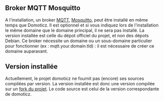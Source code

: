 ## Broker MQTT Mosquitto

A l'installation, un broker [MQTT](https://fr.wikipedia.org/wiki/MQTT), [Mosquitto](https://mosquitto.org/), peut être installé en même temps que Domoticz. Il est optionnel et si vous indiquez lors de l'installation le même domaine que le domaine principal, il ne sera pas installé.
La version installée est celle du dépot officiel du projet, et non des dépots Debian.
Ce broker nécessite un domaine ou un sous-domaine particulier pour fonctionner (ex : mqtt.your.domain.tld) : il est nécessaire de créer ce domaine auparavant.


## Version installée

Actuellement, le projet domoticz ne fournit pas (encore) ses sources compilées par version. La version installée est donc une version compilée sur un [fork du projet](https://github.com/Krakinou/domoticz_build_on_arch). Le code source est celui de la version correspondante de domoticz.